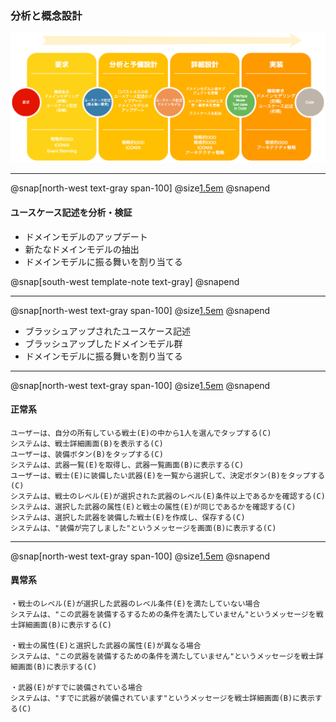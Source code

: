 ### 分析と概念設計

![development-flow](assets/img/developmemt-flow.png)

---

@snap[north-west text-gray span-100]
@size[1.5em](分析と概念設計フェーズの問題領域)
@snapend

#### ユースケース記述を分析・検証
- ドメインモデルのアップデート
- 新たなドメインモデルの抽出
- ドメインモデルに振る舞いを割り当てる

@snap[south-west template-note text-gray]
@snapend

---

@snap[north-west text-gray span-100]
@size[1.5em](分析と概念設計フェーズの成果物)
@snapend

- ブラッシュアップされたユースケース記述
- ブラッシュアップしたドメインモデル群
- ドメインモデルに振る舞いを割り当てる

---

@snap[north-west text-gray span-100]
@size[1.5em](概念(BCE)抽出?)
@snapend

#### 正常系
```
ユーザーは、自分の所有している戦士(E)の中から1人を選んでタップする(C)
システムは、戦士詳細画面(B)を表示する(C)
ユーザーは、装備ボタン(B)をタップする(C)
システムは、武器一覧(E)を取得し、武器一覧画面(B)に表示する(C)
ユーザーは、戦士(E)に装備したい武器(E)を一覧から選択して、決定ボタン(B)をタップする(C)
システムは、戦士のレベル(E)が選択された武器のレベル(E)条件以上であるかを確認する(C)
システムは、選択した武器の属性(E)と戦士の属性(E)が同じであるかを確認する(C)
システムは、選択した武器を装備した戦士(E)を作成し、保存する(C)
システムは、"装備が完了しました"というメッセージを画面(B)に表示する(C)
```

---

@snap[north-west text-gray span-100]
@size[1.5em](概念(BCE)抽出?)
@snapend


#### 異常系
```
・戦士のレベル(E)が選択した武器のレベル条件(E)を満たしていない場合
システムは、"この武器を装備するするための条件を満たしていません"というメッセージを戦士詳細画面(B)に表示する(C)

・戦士の属性(E)と選択した武器の属性(E)が異なる場合
システムは、"この武器を装備するための条件を満たしていません"というメッセージを戦士詳細画面(B)に表示する(C)

・武器(E)がすでに装備されている場合
システムは、"すでに武器が装備されています"というメッセージを戦士詳細画面(B)に表示する(C)
```


